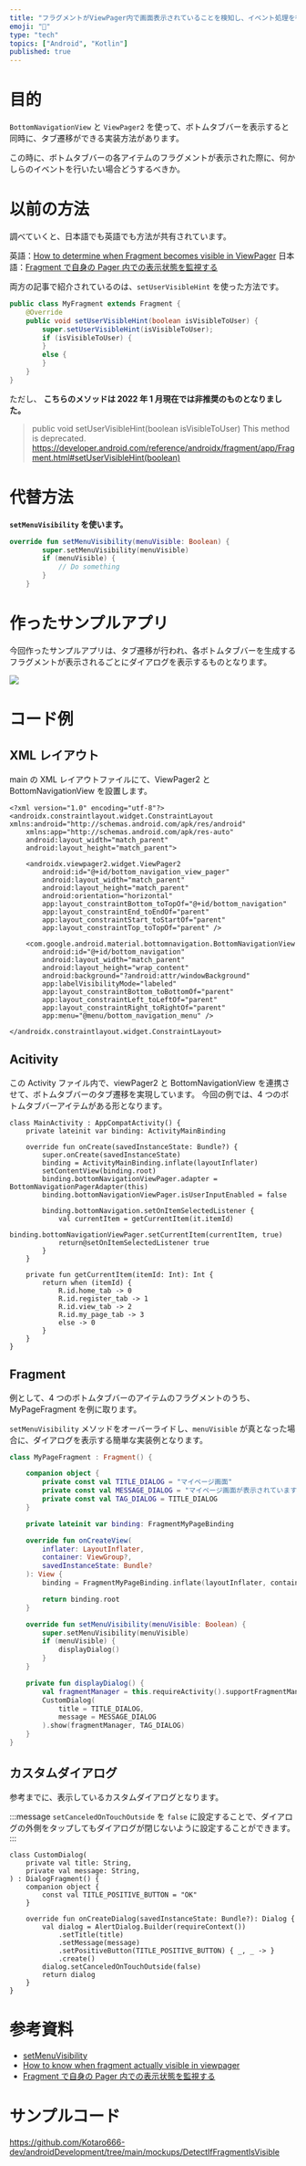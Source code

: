```yaml
---
title: "フラグメントがViewPager内で画面表示されていることを検知し、イベント処理を行う方法"
emoji: "🌟"
type: "tech"
topics: ["Android", "Kotlin"]
published: true
---
```


# 目的

`BottomNavigationView` と `ViewPager2` を使って、ボトムタブバーを表示すると同時に、タブ遷移ができる実装方法があります。

この時に、ボトムタブバーの各アイテムのフラグメントが表示された際に、何かしらのイベントを行いたい場合どうするべきか。

# 以前の方法

調べていくと、日本語でも英語でも方法が共有されています。

英語：[How to determine when Fragment becomes visible in ViewPager](https://stackoverflow.com/questions/10024739/how-to-determine-when-fragment-becomes-visible-in-viewpager)
日本語：[Fragment で自身の Pager 内での表示状態を監視する](https://qiita.com/sakuna63/items/653452eb48029d53d44f)

両方の記事で紹介されているのは、`setUserVisibleHint` を使った方法です。

```Java
public class MyFragment extends Fragment {
    @Override
    public void setUserVisibleHint(boolean isVisibleToUser) {
        super.setUserVisibleHint(isVisibleToUser);
        if (isVisibleToUser) {
        }
        else {
        }
    }
}
```

ただし、 **こちらのメソッドは 2022 年 1 月現在では非推奨のものとなりました。**

> public void setUserVisibleHint(boolean isVisibleToUser)
> This method is deprecated.
> https://developer.android.com/reference/androidx/fragment/app/Fragment.html#setUserVisibleHint(boolean)

# 代替方法

**`setMenuVisibility` を使います。**

```Kotlin
override fun setMenuVisibility(menuVisible: Boolean) {
        super.setMenuVisibility(menuVisible)
        if (menuVisible) {
            // Do something
        }
    }
```

# 作ったサンプルアプリ

今回作ったサンプルアプリは、タブ遷移が行われ、各ボトムタブバーを生成するフラグメントが表示されるごとにダイアログを表示するものとなります。

![](/images/sample_gif.gif)

# コード例

## XML レイアウト

main の XML レイアウトファイルにて、ViewPager2 と BottomNavigationView を設置します。

```Xml: activity_main.xml
<?xml version="1.0" encoding="utf-8"?>
<androidx.constraintlayout.widget.ConstraintLayout xmlns:android="http://schemas.android.com/apk/res/android"
    xmlns:app="http://schemas.android.com/apk/res-auto"
    android:layout_width="match_parent"
    android:layout_height="match_parent">

    <androidx.viewpager2.widget.ViewPager2
        android:id="@+id/bottom_navigation_view_pager"
        android:layout_width="match_parent"
        android:layout_height="match_parent"
        android:orientation="horizontal"
        app:layout_constraintBottom_toTopOf="@+id/bottom_navigation"
        app:layout_constraintEnd_toEndOf="parent"
        app:layout_constraintStart_toStartOf="parent"
        app:layout_constraintTop_toTopOf="parent" />

    <com.google.android.material.bottomnavigation.BottomNavigationView
        android:id="@+id/bottom_navigation"
        android:layout_width="match_parent"
        android:layout_height="wrap_content"
        android:background="?android:attr/windowBackground"
        app:labelVisibilityMode="labeled"
        app:layout_constraintBottom_toBottomOf="parent"
        app:layout_constraintLeft_toLeftOf="parent"
        app:layout_constraintRight_toRightOf="parent"
        app:menu="@menu/bottom_navigation_menu" />

</androidx.constraintlayout.widget.ConstraintLayout>
```

## Acitivity

この Activity ファイル内で、viewPager2 と BottomNavigationView を連携させて、ボトムタブバーのタブ遷移を実現しています。
今回の例では、4 つのボトムタブバーアイテムがある形となります。

```Kotlin: MainActivity.kt
class MainActivity : AppCompatActivity() {
    private lateinit var binding: ActivityMainBinding

    override fun onCreate(savedInstanceState: Bundle?) {
        super.onCreate(savedInstanceState)
        binding = ActivityMainBinding.inflate(layoutInflater)
        setContentView(binding.root)
        binding.bottomNavigationViewPager.adapter = BottomNavigationPagerAdapter(this)
        binding.bottomNavigationViewPager.isUserInputEnabled = false

        binding.bottomNavigation.setOnItemSelectedListener {
            val currentItem = getCurrentItem(it.itemId)
            binding.bottomNavigationViewPager.setCurrentItem(currentItem, true)
            return@setOnItemSelectedListener true
        }
    }

    private fun getCurrentItem(itemId: Int): Int {
        return when (itemId) {
            R.id.home_tab -> 0
            R.id.register_tab -> 1
            R.id.view_tab -> 2
            R.id.my_page_tab -> 3
            else -> 0
        }
    }
}
```

## Fragment

例として、4 つのボトムタブバーのアイテムのフラグメントのうち、MyPageFragment を例に取ります。

`setMenuVisibility` メソッドをオーバーライドし、`menuVisible` が真となった場合に、ダイアログを表示する簡単な実装例となります。

```Kotlin:MyPageFragment.kt
class MyPageFragment : Fragment() {

    companion object {
        private const val TITLE_DIALOG = "マイページ画面"
        private const val MESSAGE_DIALOG = "マイページ画面が表示されています。"
        private const val TAG_DIALOG = TITLE_DIALOG
    }

    private lateinit var binding: FragmentMyPageBinding

    override fun onCreateView(
        inflater: LayoutInflater,
        container: ViewGroup?,
        savedInstanceState: Bundle?
    ): View {
        binding = FragmentMyPageBinding.inflate(layoutInflater, container, false)

        return binding.root
    }

    override fun setMenuVisibility(menuVisible: Boolean) {
        super.setMenuVisibility(menuVisible)
        if (menuVisible) {
            displayDialog()
        }
    }

    private fun displayDialog() {
        val fragmentManager = this.requireActivity().supportFragmentManager
        CustomDialog(
            title = TITLE_DIALOG,
            message = MESSAGE_DIALOG
        ).show(fragmentManager, TAG_DIALOG)
    }
}
```

## カスタムダイアログ

参考までに、表示しているカスタムダイアログとなります。

:::message
`setCanceledOnTouchOutside` を `false` に設定することで、ダイアログの外側をタップしてもダイアログが閉じないように設定することができます。
:::

```Kotlin: CustomDialog.kt
class CustomDialog(
    private val title: String,
    private val message: String,
) : DialogFragment() {
    companion object {
        const val TITLE_POSITIVE_BUTTON = "OK"
    }

    override fun onCreateDialog(savedInstanceState: Bundle?): Dialog {
        val dialog = AlertDialog.Builder(requireContext())
            .setTitle(title)
            .setMessage(message)
            .setPositiveButton(TITLE_POSITIVE_BUTTON) { _, _ -> }
            .create()
        dialog.setCanceledOnTouchOutside(false)
        return dialog
    }
}
```

# 参考資料

- [setMenuVisibility](<https://developer.android.com/reference/androidx/fragment/app/Fragment.html#setMenuVisibility(boolean)>)
- [How to know when fragment actually visible in viewpager](https://stackoverflow.com/questions/48893014/how-to-know-when-fragment-actually-visible-in-viewpager)
- [Fragment で自身の Pager 内での表示状態を監視する](https://qiita.com/sakuna63/items/653452eb48029d53d44f)

# サンプルコード

https://github.com/Kotaro666-dev/androidDevelopment/tree/main/mockups/DetectIfFragmentIsVisible
